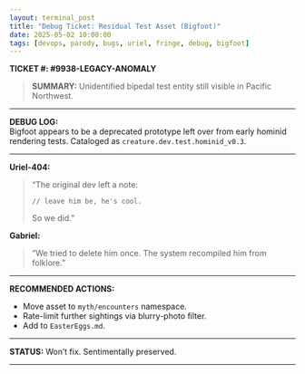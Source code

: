 ```yaml
---
layout: terminal_post
title: "Debug Ticket: Residual Test Asset (Bigfoot)"
date: 2025-05-02 10:00:00
tags: [devops, parody, bugs, uriel, fringe, debug, bigfoot]
---
```


**TICKET #: #9938-LEGACY-ANOMALY**

> **SUMMARY:** Unidentified bipedal test entity still visible in Pacific Northwest.

---

**DEBUG LOG:**  
Bigfoot appears to be a deprecated prototype left over from early hominid rendering tests. Cataloged as `creature.dev.test.hominid_v0.3`.

---

**Uriel-404:**  
> “The original dev left a note: 
> 
> `// leave him be, he's cool.` 
> 
> So we did.”

**Gabriel:**  
> “We tried to delete him once. The system recompiled him from folklore.”

---

**RECOMMENDED ACTIONS:**  
- Move asset to `myth/encounters` namespace.  
- Rate-limit further sightings via blurry-photo filter.  
- Add to `EasterEggs.md`.

---

**STATUS:** Won’t fix. Sentimentally preserved.

---
